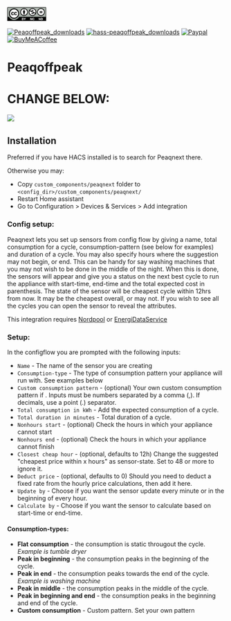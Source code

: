 <img src="https://raw.githubusercontent.com/creativecommons/cc-assets/main/license_badges/big/by_nc_nd.svg" width="90">

[![Peaqoffpeak_downloads](https://img.shields.io/github/downloads/elden1337/hass-peaqoffpeak/total)](https://github.com/elden1337/hass-peaqoffpeak) 
[![hass-peaqoffpeak_downloads](https://img.shields.io/github/downloads/elden1337/hass-peaqoffpeak/latest/total)](https://github.com/elden1337/hass-peaqoffpeak)
[![Paypal](https://img.shields.io/badge/Sponsor-PayPal-orange.svg)](https://www.paypal.com/donate/?hosted_button_id=GLGW8QAAQC2FG)
[![BuyMeACoffee](https://img.shields.io/badge/Sponsor-BuyMeACoffee-orange.svg)](https://buymeacoffee.com/elden)

# Peaqoffpeak


# CHANGE BELOW:

<img src="https://raw.githubusercontent.com/elden1337/hass-peaq/main/assets/icon.png" width="125">

## Installation
Preferred if you have HACS installed is to search for Peaqnext there.

Otherwise you may:
- Copy `custom_components/peaqnext` folder to `<config_dir>/custom_components/peaqnext/`
- Restart Home assistant
- Go to Configuration > Devices & Services > Add integration

### Config setup:

Peaqnext lets you set up sensors from config flow by giving a name, total consumption for a cycle, consumption-pattern (see below for examples) and duration of a cycle. 
You may also specify hours where the suggestion may not begin, or end. This can be handy for say washing machines that you may not wish to be done in the middle of the night.
When this is done, the sensors will appear and give you a status on the next best cycle to run the appliance with start-time, end-time and the total expected cost in parenthesis. 
The state of the sensor will be cheapest cycle within 12hrs from now. It may be the cheapest overall, or may not. If you wish to see all the cycles you can open the sensor to reveal the attributes.

This integration requires [Nordpool](https://github.com/custom-components/nordpool) or [EnergiDataService](https://github.com/MTrab/energidataservice)

### Setup:

In the configflow you are prompted with the following inputs:

- `Name` - The name of the sensor you are creating
- `Consumption-type` - The type of consumption pattern your appliance will run with. See examples below
- `Custom consumption pattern` - (optional) Your own custom consumption pattern if . Inputs must be numbers separated by a comma (,). If decimals, use a point (.) separator.
- `Total consumption in kWh` - Add the expected consumption of a cycle. 
- `Total duration in minutes` - Total duration of a cycle.
- `Nonhours start` - (optional) Check the hours in which your appliance cannot start
- `Nonhours end` - (optional) Check the hours in which your appliance cannot finish
- `Closest cheap hour` - (optional, defaults to 12h) Change the suggested "cheapest price within x hours" as sensor-state. Set to 48 or more to ignore it.
- `Deduct price` - (optional, defaults to 0) Should you need to deduct a fixed rate from the hourly price calculations, then add it here.
- `Update by` - Choose if you want the sensor update every minute or in the beginning of every hour.
- `Calculate by` - Choose if you want the sensor to calculate based on start-time or end-time.

#### Consumption-types:

* **Flat consumption** - the consumption is static througout the cycle. _Example is tumble dryer_
* **Peak in beginning** - the consumption peaks in the beginning of the cycle.
* **Peak in end** - the consumption peaks towards the end of the cycle. _Example is washing machine_
* **Peak in middle** - the consumption peaks in the middle of the cycle.
* **Peak in beginning and end** - the consumption peaks in the beginning and end of the cycle.
* **Custom consumption** - Custom pattern. Set your own pattern
